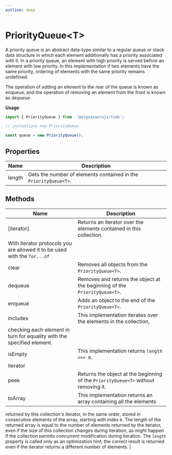 ```yaml
---
outline: deep
---
```


# ****PriorityQueue&lt;T&gt;****

A priority queue is an abstract data-type similar to a regular queue or stack data structure in which each element additionally has a priority associated with it.
In a priority queue, an element with high priority is served before an element with low priority.
In this implementation if two elements have the same priority, ordering of elements with the same priority remains undefined.

The operation of adding an element to the rear of the queue is known as enqueue, and the operation of removing an element from the front is known as _dequeue_.

**Usage**

```typescript
import { PriorityQueue } from  '@algoasaurujs/tsds';

// instantiate new PriorityQueue

const queue = new PriorityQueue();
```

## **Properties**

| Name   | Description                                                      |
| ------ | ---------------------------------------------------------------- |
| length | Gets the number of elements contained in the `PriorityQueue<T>`. |

## **Methods**

| Name       | Description                                                                                                                                                                                                                                                                                                                                                                                                                                                                                                                                                                                                 |
| ---------- | ----------------------------------------------------------------------------------------------------------------------------------------------------------------------------------------------------------------------------------------------------------------------------------------------------------------------------------------------------------------------------------------------------------------------------------------------------------------------------------------------------------------------------------------------------------------------------------------------------------- |
| [iterator] | Returns an iterator over the elements contained in this collection.
With iterator protocols you are allowed it to be used with the `for...of`                                                                                                                                                                                                                                                                                                                                                                                                                                                               |
| clear      | Removes all objects from the `PriorityQueue<T>`.                                                                                                                                                                                                                                                                                                                                                                                                                                                                                                                                                            |
| dequeue    | Removes and returns the object at the beginning of the `PriorityQueue<T>`.                                                                                                                                                                                                                                                                                                                                                                                                                                                                                                                                  |
| enqueue    | Adds an object to the end of the `PriorityQueue<T>`.                                                                                                                                                                                                                                                                                                                                                                                                                                                                                                                                                        |
| includes   | This implementation iterates over the elements in the collection,
checking each element in turn for equality with the specified element.                                                                                                                                                                                                                                                                                                                                                                                                                                                                    |
| isEmpty    | This implementation returns `length === 0`.                                                                                                                                                                                                                                                                                                                                                                                                                                                                                                                                                                 |
| iterator   |                                                                                                                                                                                                                                                                                                                                                                                                                                                                                                                                                                                                             |
| peek       | Returns the object at the beginning of the `PriorityQueue<T>` without removing it.                                                                                                                                                                                                                                                                                                                                                                                                                                                                                                                          |
| toArray    | This implementation returns an array containing all the elements
returned by this collection's iterator, in the same order, stored in
consecutive elements of the array, starting with index `0`.
The length of the returned array is equal to the number of elements
returned by the iterator, even if the size of this collection changes
during iteration, as might happen if the collection permits
concurrent modification during iteration. The `length` property is
called only as an optimization hint; the correct result is returned
even if the iterator returns a different number of elements. |


